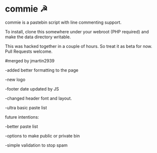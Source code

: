 # commie ☭

commie is a pastebin script with line commenting support.

To install, clone this somewhere under your webroot (PHP required) and make the data directory writable.

This was hacked together in a couple of hours. So treat it as beta for now. Pull Requests welcome.


#merged by jmartin2939

-added better formatting to the page

-new logo

-footer date updated by JS

-changed header font and layout.

-ultra basic paste list


future intentions:

-better paste list

-options to make public or private bin

-simple validation to stop spam
